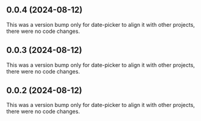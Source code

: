 ## 0.0.4 (2024-08-12)

This was a version bump only for date-picker to align it with other projects, there were no code changes.

## 0.0.3 (2024-08-12)

This was a version bump only for date-picker to align it with other projects, there were no code changes.

## 0.0.2 (2024-08-12)

This was a version bump only for date-picker to align it with other projects, there were no code changes.